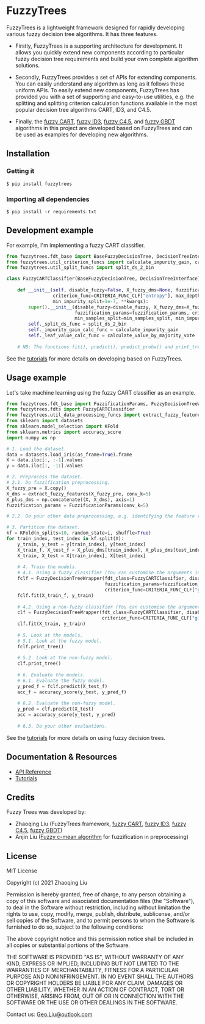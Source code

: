 # FuzzyTrees

FuzzyTrees is a lightweight framework designed for rapidly developing various fuzzy decision tree algorithms.
It has three features.

- Firstly, FuzzyTrees is a supporting architecture for development. 
It allows you quickly extend new components according to particular fuzzy decision tree requirements and build your own complete algorithm solutions.

- Secondly, FuzzyTrees provides a set of APIs for extending components. 
You can easily understand any algorithm as long as it follows these uniform APIs.
To easily extend new components, FuzzyTrees has provided you with a set of supporting and easy-to-use utilities, e.g. the splitting and splitting criterion calculation functions available in the most popular decision tree algorithms CART, ID3, and C4.5.

- Finally, the [fuzzy CART](fuzzytrees/fdt_base.py), [fuzzy ID3](fuzzytrees/fdt_base.py), [fuzzy C4.5](fuzzytrees/fdt_base.py), and [fuzzy GBDT](fuzzytrees/fgbdt.py) algorithms in this project are developed based on FuzzyTrees and can be used as examples for developing new algorithms.


## Installation
###  Getting it
```shell
$ pip install fuzzytrees
```

###  Importing all dependencies
```shell
$ pip install -r requirements.txt
```


## Development example
For example, I'm implementing a fuzzy CART classifier.
```python
from fuzzytrees.fdt_base import BaseFuzzyDecisionTree, DecisionTreeInterface, CRITERIA_FUNC_CLF
from fuzzytrees.util_criterion_funcs import calculate_impurity_gain, calculate_value_by_majority_vote
from fuzzytrees.util_split_funcs import split_ds_2_bin

class FuzzyCARTClassifier(BaseFuzzyDecisionTree, DecisionTreeInterface):
    
    def __init__(self, disable_fuzzy=False, X_fuzzy_dms=None, fuzzification_params=None,
                 criterion_func=CRITERIA_FUNC_CLF["entropy"], max_depth=float("inf"), min_samples_split=2,
                 min_impurity_split=1e-7, **kwargs):
        super().__init__(disable_fuzzy=disable_fuzzy, X_fuzzy_dms=X_fuzzy_dms,
                         fuzzification_params=fuzzification_params, criterion_func=criterion_func, max_depth=max_depth,
                         min_samples_split=min_samples_split, min_impurity_split=min_impurity_split, **kwargs)
        self._split_ds_func = split_ds_2_bin
        self._impurity_gain_calc_func = calculate_impurity_gain
        self._leaf_value_calc_func = calculate_value_by_majority_vote
        
    # NB: The functions fit(), predict(), predict_proba() and print_tree() are already defined in the super class BaseFuzzyDecisionTree.
```

See the [tutorials](./tutorials.md) for more details on developing based on FuzzyTrees.


## Usage example
Let's take machine learning using the fuzzy CART classifier as an example.
```python
from fuzzytrees.fdt_base import FuzzificationParams, FuzzyDecisionTreeWrapper, CRITERIA_FUNC_CLF
from fuzzytrees.fdts import FuzzyCARTClassifier
from fuzzytrees.util_data_processing_funcs import extract_fuzzy_features
from sklearn import datasets
from sklearn.model_selection import KFold
from sklearn.metrics import accuracy_score
import numpy as np

# 1. Load the dataset.
data = datasets.load_iris(as_frame=True).frame
X = data.iloc[:, :-1].values
y = data.iloc[:, -1:].values

# 2. Preprocess the dataset.
# 2.1. Do fuzzification preprocessing.
X_fuzzy_pre = X.copy()
X_dms = extract_fuzzy_features(X_fuzzy_pre, conv_k=5)
X_plus_dms = np.concatenate((X, X_dms), axis=1)
fuzzification_params = FuzzificationParams(conv_k=5)

# 2.2. Do your other data preprocessing, e.g. identifying the feature values and target values, processing the missing values, etc.

# 3. Partition the dataset.
kf = KFold(n_splits=10, random_state=i, shuffle=True)
for train_index, test_index in kf.split(X):
    y_train, y_test = y[train_index], y[test_index]
    X_train_f, X_test_f = X_plus_dms[train_index], X_plus_dms[test_index]
    X_train, X_test = X[train_index], X[test_index]
    
    # 4. Train the models.
    # 4.1. Using a fuzzy classifier (You can customise the arguments in your constructor and their default values).
    fclf = FuzzyDecisionTreeWrapper(fdt_class=FuzzyCARTClassifier, disable_fuzzy=False, 
                                    fuzzification_params=fuzzification_params,
                                    criterion_func=CRITERIA_FUNC_CLF["gini"], max_depth=5)
    fclf.fit(X_train_f, y_train)
    
    # 4.2. Using a non-fuzzy classifier (You can customise the arguments in your constructor and their default values).
    clf = FuzzyDecisionTreeWrapper(fdt_class=FuzzyCARTClassifier, disable_fuzzy=True,
                                   criterion_func=CRITERIA_FUNC_CLF["gini"], max_depth=5)
    clf.fit(X_train, y_train)
    
    # 5. Look at the models.
    # 5.1. Look at the fuzzy model.
    fclf.print_tree()
    
    # 5.2. Look at the non-fuzzy model.
    clf.print_tree()
    
    # 6. Evaluate the models.
    # 6.1. Evaluate the fuzzy model.
    y_pred_f = fclf.predict(X_test_f)
    acc_f = accuracy_score(y_test, y_pred_f)
    
    # 6.2. Evaluate the non-fuzzy model.
    y_pred = clf.predict(X_test)
    acc = accuracy_score(y_test, y_pred)
    
    # 6.3. Do your other evaluations.
```

See the [tutorials](./tutorials.md) for more details on using fuzzy decision trees.


## Documentation & Resources
- [API Reference](./docs/index.html)
- [Tutorials](./tutorials.md)


## Credits
Fuzzy Trees was developed by:
- Zhaoqing Liu (FuzzyTrees framework, [fuzzy CART](./fuzzytrees/fdt_base.py), [fuzzy ID3](./fuzzytrees/fdt_base.py), [fuzzy C4.5](./fuzzytrees/fdt_base.py), [fuzzy GBDT](./fuzzytrees/fgbdt.py))
- Anjin Liu ([Fuzzy c-mean algorithm](./fuzzytrees/util_data_processing_funcs.py) for fuzzification in preprocessing)


License
----

MIT License

Copyright (c) 2021 Zhaoqing Liu

Permission is hereby granted, free of charge, to any person obtaining a copy
of this software and associated documentation files (the "Software"), to deal
in the Software without restriction, including without limitation the rights
to use, copy, modify, merge, publish, distribute, sublicense, and/or sell
copies of the Software, and to permit persons to whom the Software is
furnished to do so, subject to the following conditions:

The above copyright notice and this permission notice shall be included in all
copies or substantial portions of the Software.

THE SOFTWARE IS PROVIDED "AS IS", WITHOUT WARRANTY OF ANY KIND, EXPRESS OR
IMPLIED, INCLUDING BUT NOT LIMITED TO THE WARRANTIES OF MERCHANTABILITY,
FITNESS FOR A PARTICULAR PURPOSE AND NONINFRINGEMENT. IN NO EVENT SHALL THE
AUTHORS OR COPYRIGHT HOLDERS BE LIABLE FOR ANY CLAIM, DAMAGES OR OTHER
LIABILITY, WHETHER IN AN ACTION OF CONTRACT, TORT OR OTHERWISE, ARISING FROM,
OUT OF OR IN CONNECTION WITH THE SOFTWARE OR THE USE OR OTHER DEALINGS IN THE
SOFTWARE.


Contact us: Geo.Liu@outlook.com


